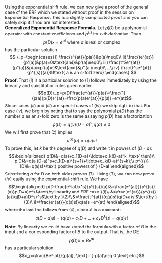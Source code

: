 Using the exponential shift rule, we can now give a proof of the general case of the ERF which we stated without proof in the session on Exponential Response. This is a slightly complicated proof and you can safely skip it if you are not interested.  
**Generalized Exponential Response Formula.** Let $p(D)$ be a polynomial operator with constant coefficients and $p^{(s)}$ its $s$-th derivative. Then
$$p(D)x=e^{at} \text{ where $a$ is real or complex}\tag{1}$$
has the particular solution
$$
x_p=\begin{cases}
i) \frac{e^{at}}{p(a)}&p(a)\neq0\\
ii) \frac{te^{at}}{p'(a)}&p(a)=0&\text{and}&p'(a)\neq0\\
iii) \frac{t^2e^{at}}{p''(a)}&p(a)=p'(a)=0&\text{and}&p''(a)\neq0\\
...\\
iv) \frac{t^se^{at}}{p^{(s)}(a)}&f\text{ a is an s-fold zero}
\end{cases}
$$
**Proof.** That $(i)$ is a particular solution to $(1)$ follows immediately by using the linearity and substitution rules given earlier.
$$p(D)x_p=p(D)\frac{e^{at}}{p(a)}=\frac{1}{p(a)}p(D)e^{at}=\frac{p(a)e^{at}}{p(a)}=e^{at}$$
Since cases $(ii)$ and $(iii)$ are special cases of $(iv)$ we skip right to that. For case $(iv)$, we begin by noting that to say the polynomial $p(D)$ has the number $a$ as an $s$-fold zero is the same as saying $p(D)$ has a factorization
$$p(D)=q(D)(D-a)^s,q(a)\neq 0\tag{2}$$
We will first prove that $(2)$ implies
$$p^{(s)}(a)=q(a)s!\tag{3}$$
To prove this, let $k$ be the degree of $q(D)$ and write it in powers of $(D-a)$:
$$\begin{aligned}
q(D)&=q(a)+c_1(D-a)+\ldots+c_k(D-a)^k; \text{ then}\\
p(D)&=q(a)(D-a)^s+c_1(D-a)^{s+1}+\ldots+c_k(D-a)^{s+k};\\
p^{(s)}(D)&=q(a)s!+\text{ positive powers of } (D-a)
\end{aligned}$$
Substituting $a$ for $D$ on both sides proves $(3)$.
Using $(3)$, we can now prove $(iv)$ easily using the exponential-shift rule. We have
$$\begin{aligned}
p(D)\frac{e^{at}x^s}{p^{(s)}(a)}&=\frac{e^{at}}{p^{(s)}(a)}p(D+a)x^s&\text{by linearity and ERF case }(i)\\
&=\frac{e^{at}}{p^{(s)}(a)}q(D+a)D^sx^s&\text{by }(2)\\
&=\frac{e^{at}}{q(a)s!}q(D+a)s!&\text{by }(3)\\
&=\frac{e^{at}}{q(a)s!}q(a)s!=e^{at}
\end{aligned}$$
where the last line follows from $(4)$, since $s!$ is a constant:
$$q(D+a)s!=(q(a)+c_1D+\ldots+c_kD^k)s!=q(a)s!$$
**Note:** By linearity we could have stated the formula with a factor of $B$ in the input and a corresponding factor of $B$ to the output. That is, the DE
$$p(D)x=Be^{at}$$
has a particular solution
$$x_p=\frac{Be^{at}}{p(a)}, \text{ if } p(a)\neq 0 \text{ etc.}$$
